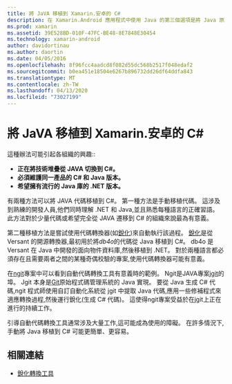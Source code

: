 ```yaml
---
title: 將 JaVA 移植到 Xamarin.安卓的 C#
description: 在 Xamarin.Android 應用程式中使用 Java 的第三個選項是將 Java 原始程式碼移植到 C#。
ms.prod: xamarin
ms.assetid: 39E528BD-010F-47FC-BE48-8E7848E30454
ms.technology: xamarin-android
author: davidortinau
ms.author: daortin
ms.date: 04/05/2016
ms.openlocfilehash: 8f96fcc4aadcd8f082d55dc568b2517f048edaf2
ms.sourcegitcommit: b0ea451e18504e6267b896732dd26df64ddfa843
ms.translationtype: MT
ms.contentlocale: zh-TW
ms.lasthandoff: 04/13/2020
ms.locfileid: "73027199"
---
```

# <a name="porting-java-to-c-for-xamarinandroid"></a>將 JaVA 移植到 Xamarin.安卓的 C#

這種辦法可能引起各組織的興趣::

- **正在將技術堆疊從 JAVA 切換到 C#。**
- **必須維護同一產品的 C# 和 Java 版本。**
- **希望擁有流行的 Java 庫的 .NET 版本。**

有兩種方法可以將 JAVA 代碼移植到 C#。 第一種方法是手動移植代碼。 這涉及到熟練的開發人員,他們同時理解 .NET 和 Java,並且熟悉每種語言的正確習語。 此方法對於少量代碼或希望完全從 JAVA 遷移到 C# 的組織來說最為有意義。

第二種移植方法是嘗試使用代碼轉換器(如[銳化](https://github.com/mono/sharpen))來自動執行該過程。 [銳化](https://github.com/mono/sharpen)是從 Versant 的開源轉換器,最初用於將*db4o*的代碼從 Java 移植到 C#。 db4o 是 Versant 在 Java 中開發的面向物件資料庫,然後移植到 .NET。 對於兩種語言都必須存在且需要兩者之間的某種奇偶校驗的專案,使用代碼轉換器可能有意義。

在[ngit](https://github.com/mono/ngit)專案中可以看到自動代碼轉換工具有意義時的範例。
Ngit是JAVA專案[jgit](https://eclipse.org/)的埠。
Jgit 本身是[Git](https://git-scm.com/)原始程式碼管理系統的 Java 實現。 要從 Java 生成 C# 代碼,ngit 程式師使用自訂自動化系統從 jgit 中提取 Java 代碼,應用一些修補程式來適應轉換過程,然後運行銳化(生成 C# 代碼)。 這使得ngit專案受益於在jgit上正在進行的持續工作。

引導自動代碼轉換工具通常涉及大量工作,這可能成為使用的障礙。 在許多情況下,手動將 Java 移植到 C# 可能更簡單、更容易。

## <a name="related-links"></a>相關連結

- [銳化轉換工具](https://github.com/mono/sharpen)

